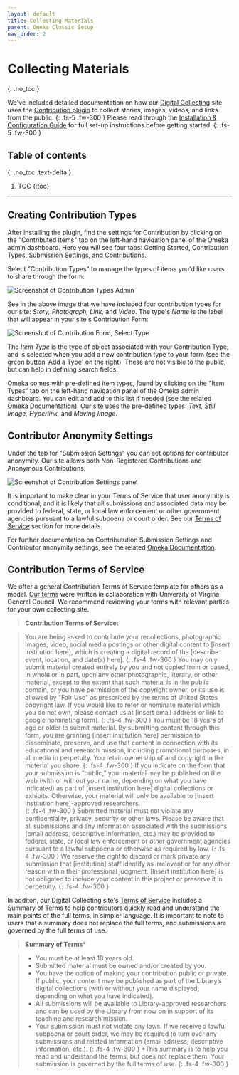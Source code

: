 ```yaml
---
layout: default
title: Collecting Materials
parent: Omeka Classic Setup
nav_order: 2
---
```


# Collecting Materials
{: .no_toc }

We've included detailed documentation on how our [Digital Collecting](http://digitalcollecting.lib.virginia.edu/rally/) site uses the [Contribution plugin](https://omeka.org/classic/plugins/Contribution/) to collect stories, images, videos, and links from the public. 
{: .fs-5 .fw-300 }
Please read through the [Installation & Configuration Guide](https://omeka.org/classic/docs/Plugins/Contribution/) for full set-up instructions before getting started. 
{: .fs-5 .fw-300 }

## Table of contents
{: .no_toc .text-delta }

1. TOC
{:toc}

---

## Creating Contribution Types

After installing the plugin, find the settings for Contribution by clicking on the "Contributed Items" tab on the left-hand navigation panel of the Omeka admin dashboard. Here you will see four tabs: Getting Started, Contribution Types, Submission Settings, and Contributions. 

Select "Contribution Types" to manage the types of items you'd like users to share through the form:

![Screenshot of Contribution Types Admin](https://raw.githubusercontent.com/scholarslab/digital-collect-toolkit/master/assets/images/contribution-types.png)

See in the above image that we have included four contribution types for our site: _Story, Photograph, Link,_ and _Video_. The type's _Name_ is the label that will appear in your site's Contribution Form:

![Screenshot of Contribution Form, Select Type](https://raw.githubusercontent.com/scholarslab/digital-collect-toolkit/master/assets/images/form-type.png)

The _Item Type_ is the type of object associated with your Contribution Type, and is selected when you add a new contribution type to your form (see the green button 'Add a Type' on the right). These are not visible to the public, but can help in defining search fields. 

Omeka comes with pre-defined item types, found by clicking on the "Item Types" tab on the left-hand navigation panel of the Omeka admin dashboard. You can edit and add to this list if needed (see the related [Omeka Documentation](https://omeka.org/classic/docs/Content/Item_Types/)). Our site uses the pre-defined types: _Text, Still Image, Hyperlink,_ and _Moving Image_.

## Contributor Anonymity Settings

Under the tab for "Submission Settings" you can set options for contributor anonymity. Our site allows both Non-Registered Contributions and Anonymous Contributions:

![Screenshot of Contribution Settings panel](https://raw.githubusercontent.com/scholarslab/digital-collect-toolkit/master/assets/images/contrib-settings.png)

It is important to make clear in your Terms of Service that user anonymity is conditional, and it is likely that all submissions and associated data may be provided to federal, state, or local law enforcement or other government agencies pursuant to a lawful subpoena or court order. See our [Terms of Service](#terms-of-service) section for more details. 

For further documentation on Contributution Submission Settings and Contributor anonymity settings, see the related [Omeka Documentation](https://omeka.org/classic/docs/Plugins/Contribution/#submission-settings).

## Contribution Terms of Service

We offer a general Contribution Terms of Service template for others as a model. [Our terms](http://digitalcollecting.lib.virginia.edu/rally/contribution/terms) were written in collaboration with University of Virgina General Council. We recommend reviewing your terms with relevant parties for your own collecting site. 

>**Contribution Terms of Service:**

>You are being asked to contribute your recollections, photographic images, video, social media postings or other digital content to [insert institution here], which is creating a digital record of the [describe event, location, and date(s) here]. 
{: .fs-4 .fw-300 }
>You may only submit material created entirely by you and not copied from or based, in whole or in part, upon any other photographic, literary, or other material, except to the extent that such material is in the public domain, or you have permission of the copyright owner, or its use is allowed by "Fair Use" as prescribed by the terms of United States copyright law.  If you would like to refer or nominate material which you do not own, please contact us at [insert email address or link to google nominating form].
{: .fs-4 .fw-300 }
>You must be 18 years of age or older to submit material. By submitting content through this form, you are granting [insert institution here] permission to disseminate, preserve, and use that content in connection with its educational and research mission, including promotional purposes, in all media in perpetuity.   You retain ownership of and copyright in the material you share. 
{: .fs-4 .fw-300 }
>If you indicate on the form that your submission is “public,” your material may be published on the web (with or without your name, depending on what you have indicated) as part of [insert institution here] digital collections or exhibits. Otherwise, your material will only be available to [insert institution here]-approved researchers.  
{: .fs-4 .fw-300 }
>Submitted material must not violate any confidentiality, privacy, security or other laws. Please be aware that all submissions and any information associated with the submissions (email address, descriptive information, etc.) may be provided to federal, state, or local law enforcement or other government agencies pursuant to a lawful subpoena or otherwise as required by law. 
{: .fs-4 .fw-300 }
>We reserve the right to discard or mark private any submission that [institution] staff identify as irrelevant or for any other reason within their professional judgment. [Insert institution here] is not obligated to include your content in this project or preserve it in perpetuity.
{: .fs-4 .fw-300 }

In additon, our Digital Collecting site's [Terms of Service](http://digitalcollecting.lib.virginia.edu/rally/contribution/terms) includes a Summary of Terms to help contributors quickly read and understand the main points of the full terms, in simpler language. It is important to note to users that a summary does not replace the full terms, and submissions are governed by the full terms of use.

>**Summary of Terms***

> - You must be at least 18 years old.
> - Submitted material must be owned and/or created by you.
> - You have the option of making your contribution public or private. If public, your content may be published as part of the Library’s digital collections (with or without your name displayed, depending on what you have indicated).
> - All submissions will be available to Library-approved researchers and can be used by the Library from now on in support of its teaching and research mission.
> - Your submission must not violate any laws. If we receive a lawful subpoena or court order, we may be required to turn over any submissions and related information (email address, descriptive information, etc.).
{: .fs-4 .fw-300 }
>*This summary is to help you read and understand the terms, but does not replace them. Your submission is governed by the full terms of use.
{: .fs-4 .fw-300 }
